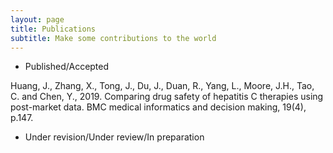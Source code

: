 ```yaml
---
layout: page
title: Publications
subtitle: Make some contributions to the world
---
```


- Published/Accepted

Huang, J., Zhang, X., Tong, J., Du, J., Duan, R., Yang, L., Moore, J.H., Tao, C. and Chen, Y., 2019. Comparing drug safety of hepatitis C therapies using post-market data. BMC medical informatics and decision making, 19(4), p.147.

- Under revision/Under review/In preparation

